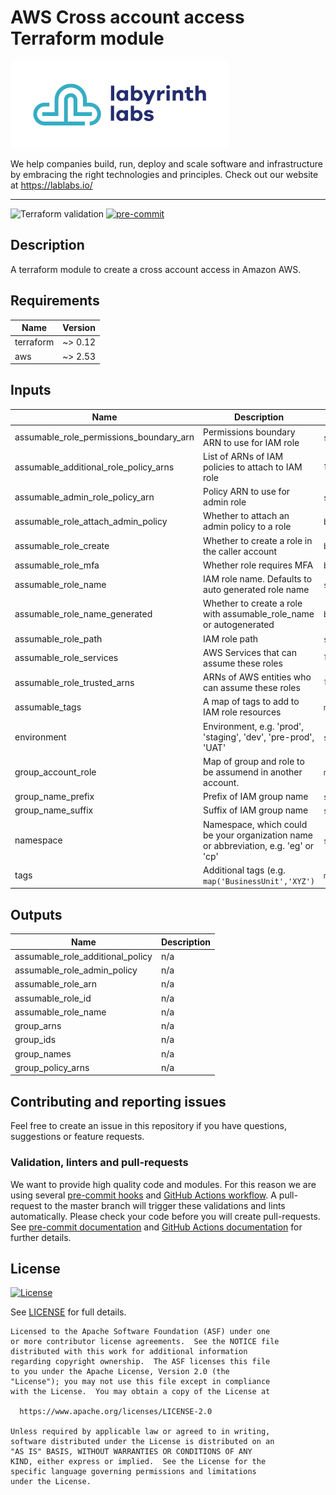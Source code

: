 # AWS Cross account access Terraform module

[![Labyrinth Labs logo](ll-logo.png)](https://www.lablabs.io)

We help companies build, run, deploy and scale software and infrastructure by embracing the right technologies and principles. Check out our website at https://lablabs.io/

---

![Terraform validation](https://github.com/lablabs/terraform-aws-cross-account-access/workflows/Terraform%20validation/badge.svg?branch=master)
[![pre-commit](https://img.shields.io/badge/pre--commit-enabled-success?logo=pre-commit&logoColor=white)](https://github.com/pre-commit/pre-commit)

## Description

A terraform module to create a cross account access in Amazon AWS.

<!-- BEGINNING OF PRE-COMMIT-TERRAFORM DOCS HOOK -->
## Requirements

| Name | Version |
|------|---------|
| terraform | ~> 0.12 |
| aws | ~> 2.53 |

## Inputs

| Name | Description | Type | Default | Required |
|------|-------------|------|---------|:--------:|
| assumable\_role\_permissions\_boundary\_arn | Permissions boundary ARN to use for IAM role | `string` | n/a | yes |
| assumable\_additional\_role\_policy\_arns | List of ARNs of IAM policies to attach to IAM role | `list(string)` | `[]` | no |
| assumable\_admin\_role\_policy\_arn | Policy ARN to use for admin role | `string` | `"arn:aws:iam::aws:policy/AdministratorAccess"` | no |
| assumable\_role\_attach\_admin\_policy | Whether to attach an admin policy to a role | `bool` | `false` | no |
| assumable\_role\_create | Whether to create a role in the caller account | `bool` | `true` | no |
| assumable\_role\_mfa | Whether role requires MFA | `bool` | `true` | no |
| assumable\_role\_name | IAM role name. Defaults to auto generated role name | `string` | `""` | no |
| assumable\_role\_name\_generated | Whether to create a role with assumable\_role\_name or autogenerated | `bool` | `false` | no |
| assumable\_role\_path | IAM role path | `string` | `"/"` | no |
| assumable\_role\_services | AWS Services that can assume these roles | `list(string)` | `[]` | no |
| assumable\_role\_trusted\_arns | ARNs of AWS entities who can assume these roles | `list(string)` | `[]` | no |
| assumable\_tags | A map of tags to add to IAM role resources | `map(string)` | `{}` | no |
| environment | Environment, e.g. 'prod', 'staging', 'dev', 'pre-prod', 'UAT' | `string` | `""` | no |
| group\_account\_role | Map of group and role to be assumend in another account. | `map(any)` | `{}` | no |
| group\_name\_prefix | Prefix of IAM group name | `string` | `""` | no |
| group\_name\_suffix | Suffix of IAM group name | `string` | `""` | no |
| namespace | Namespace, which could be your organization name or abbreviation, e.g. 'eg' or 'cp' | `string` | `""` | no |
| tags | Additional tags (e.g. `map('BusinessUnit','XYZ')` | `map(string)` | `{}` | no |

## Outputs

| Name | Description |
|------|-------------|
| assumable\_role\_additional\_policy | n/a |
| assumable\_role\_admin\_policy | n/a |
| assumable\_role\_arn | n/a |
| assumable\_role\_id | n/a |
| assumable\_role\_name | n/a |
| group\_arns | n/a |
| group\_ids | n/a |
| group\_names | n/a |
| group\_policy\_arns | n/a |

<!-- END OF PRE-COMMIT-TERRAFORM DOCS HOOK -->

## Contributing and reporting issues

Feel free to create an issue in this repository if you have questions, suggestions or feature requests.

### Validation, linters and pull-requests

We want to provide high quality code and modules. For this reason we are using
several [pre-commit hooks](.pre-commit-config.yaml) and
[GitHub Actions workflow](.github/workflows/main.yml). A pull-request to the
master branch will trigger these validations and lints automatically. Please
check your code before you will create pull-requests. See
[pre-commit documentation](https://pre-commit.com/) and
[GitHub Actions documentation](https://docs.github.com/en/actions) for further
details.


## License

[![License](https://img.shields.io/badge/License-Apache%202.0-blue.svg)](https://opensource.org/licenses/Apache-2.0)

See [LICENSE](LICENSE) for full details.

    Licensed to the Apache Software Foundation (ASF) under one
    or more contributor license agreements.  See the NOTICE file
    distributed with this work for additional information
    regarding copyright ownership.  The ASF licenses this file
    to you under the Apache License, Version 2.0 (the
    "License"); you may not use this file except in compliance
    with the License.  You may obtain a copy of the License at

      https://www.apache.org/licenses/LICENSE-2.0

    Unless required by applicable law or agreed to in writing,
    software distributed under the License is distributed on an
    "AS IS" BASIS, WITHOUT WARRANTIES OR CONDITIONS OF ANY
    KIND, either express or implied.  See the License for the
    specific language governing permissions and limitations
    under the License.
